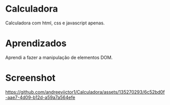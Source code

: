 # Calculadora
Calculadora com html, css e javascript apenas. 


# Aprendizados 
Aprendi a fazer a manipulação de elementos DOM.


# Screenshot
https://github.com/andreeviictor1/Calculadora/assets/135270293/6c52bd0f-aae7-4d09-b12d-a59a7a564efe

